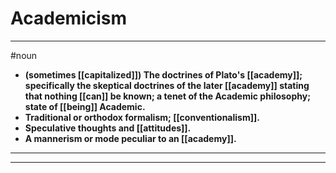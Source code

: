# Academicism
---
#noun
- **(sometimes [[capitalized]]) The doctrines of Plato's [[academy]]; specifically the skeptical doctrines of the later [[academy]] stating that nothing [[can]] be known; a tenet of the Academic philosophy; state of [[being]] Academic.**
- **Traditional or orthodox formalism; [[conventionalism]].**
- **Speculative thoughts and [[attitudes]].**
- **A mannerism or mode peculiar to an [[academy]].**
---
---
